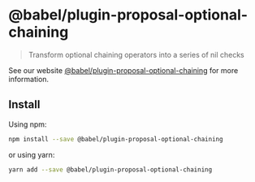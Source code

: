 # @babel/plugin-proposal-optional-chaining

> Transform optional chaining operators into a series of nil checks

See our website [@babel/plugin-proposal-optional-chaining](https://new.babeljs.io/docs/en/next/babel-plugin-proposal-optional-chaining.html) for more information.

## Install

Using npm:

```sh
npm install --save @babel/plugin-proposal-optional-chaining
```

or using yarn:

```sh
yarn add --save @babel/plugin-proposal-optional-chaining
```
